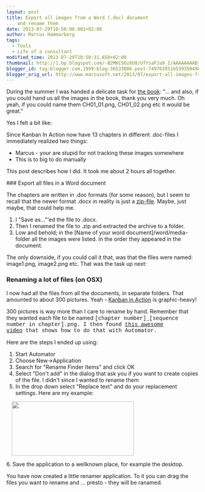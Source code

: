 ```yaml
---
layout: post
title: Export all images from a Word (.doc) document
... and rename them
date: 2013-07-29T10:50:00.001+02:00
author: Marcus Hammarberg
tags:
  - Tools
  - Life of a consultant
modified_time: 2013-07-29T10:50:31.650+02:00
thumbnail: http://1.bp.blogspot.com/-B2MKCS6z8U8/UfYsaPJa9_I/AAAAAAAABjs/0WLSFog_0ig/s72-c/Screen+Shot+2013-07-29+at+10.48.11+.png
blogger_id: tag:blogger.com,1999:blog-36533086.post-7497639516539350498
blogger_orig_url: http://www.marcusoft.net/2013/07/export-all-images-from-word-doc.html
---
```




<div dir="ltr" style="text-align: left;" trbidi="on">

During the summer I was handed a delicate task for
<a href="http://bit.ly/theKanbanBook" target="_blank">the book</a>: "...
and also, if you could hand us all the images in the book, thank you
very much. Oh yeah, if you could name them CH01_01.png, CH01_02.png etc
it would be great."

<div>
</div>

<div>

Yes I felt a bit like:

</div>

<div class="separator" style="clear: both; text-align: center;">

</div>

<div>

<div>
</div>

<div>

Since Kanban In Action now have 13 chapters in different .doc-files I
immediately realized two things:

</div>

<div>

-   Marcus - your are stupid for not tracking these images somewhere
-   This is to big to do manually

<div>

This post describes how I did. It took me about 2 hours all together.

</div>

<div>
### Export all files in a Word document

</div>

<div>

The chapters are written in .doc formats (for some reason), but I seem
to recall that the newer format .docx in reality is just a
<a href="http://en.wikipedia.org/wiki/Zip_(file_format)"
target="_blank">zip-file</a>. Maybe, just maybe, that could help me. 

</div>

<div>

1.  I "Save as..."'ed the file to .docx.
2.  Then I renamed the file to .zip and extracted the archive to a
    folder. 
3.  Low and behold; in the \[Name of your word
    document\]/word/media-folder all the images were listed. In the
    order they appeared in the document. 

<div>

The only downside, if you could call it that, was that the files were
named: image1.png, image2.png etc. That was the task up next:

</div>

</div>

### Renaming a lot of files (on OSX)

<div>

I now had all the files from all the documents, in separate folders.
That amounted to about 300 pictures. Yeah -
<a href="http://bit.ly/theKanbanBook" target="_blank">Kanban in
Action</a> is graphic-heavy!

</div>

<div>
</div>

<div>

300 pictures is way more than I care to rename by hand. Remember that
they wanted each file to be named <span
style="font-family: Courier New, Courier, monospace;">\[chapter
number\]\_\[sequence number in chapter\].png. <span
style="font-family: inherit;">I then found <a
href="http://answers.oreilly.com/topic/2619-renaming-multiple-files-in-mac-os-x/"
target="_blank">this awesome video</a> that shows how to do that with
Automator. 

</div>

<div>

<span style="font-family: inherit;">


</div>

<div>

<span style="font-family: inherit;">Here are the steps I ended up
using:

</div>

<div>

1.  Start Automator
2.  Choose New-\>Application
3.  Search for "Rename Finder Items" and click OK
4.  Select "Don't add" in the dialog that ask you if you want to create
    copies of the file. I didn't since I wanted to rename them
5.  In the drop down select "Replace text" and do your replacement
    settings. Here are my example:
    <div class="separator" style="clear: both; text-align: center;">
   <a
    href="http://1.bp.blogspot.com/-B2MKCS6z8U8/UfYsaPJa9_I/AAAAAAAABjs/0WLSFog_0ig/s1600/Screen+Shot+2013-07-29+at+10.48.11+.png"
    data-imageanchor="1" style="margin-left: 1em; margin-right: 1em;"><img
    src="http://1.bp.blogspot.com/-B2MKCS6z8U8/UfYsaPJa9_I/AAAAAAAABjs/0WLSFog_0ig/s320/Screen+Shot+2013-07-29+at+10.48.11+.png"
    data-border="0" width="320" height="142" /></a>
   </div>
6.  Save the application to a wellknown place, for example the desktop.

<div>

You have now created a little renamer application. To it you can drag
the files you want to rename and ... presto - they will be ranamed. 

</div>

</div>

<div>

<span style="font-family: inherit;">


</div>

</div>

</div>

</div>
